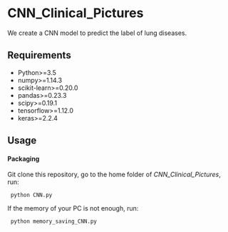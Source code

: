 # CNN_Clinical_Pictures
We create a CNN model to predict the label of lung diseases.


## Requirements

-  Python>=3.5
-  numpy>=1.14.3
-  scikit-learn>=0.20.0
-  pandas>=0.23.3
-  scipy>=0.19.1
-  tensorflow>=1.12.0
-  keras>=2.2.4



## Usage

#### Packaging
Git clone this repository, go to the home folder of *CNN_Clinical_Pictures*, run: 

     python CNN.py
	 
If the memory of your PC is not enough, run:
     
	 python memory_saving_CNN.py
	 